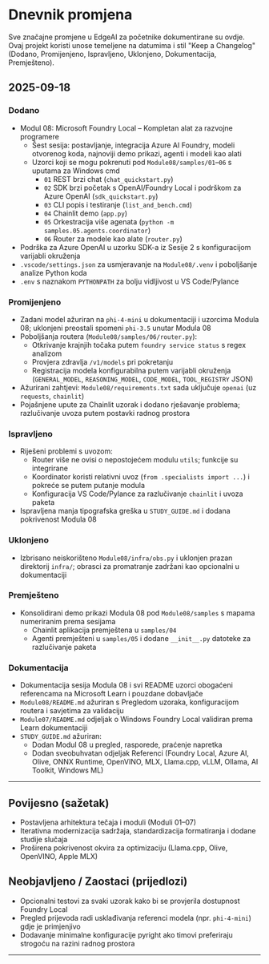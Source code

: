 <!--
CO_OP_TRANSLATOR_METADATA:
{
  "original_hash": "b02a49f9b47dc500f1b4791c01bb9501",
  "translation_date": "2025-09-23T00:45:44+00:00",
  "source_file": "CHANGELOG.md",
  "language_code": "hr"
}
-->
# Dnevnik promjena

Sve značajne promjene u EdgeAI za početnike dokumentirane su ovdje. Ovaj projekt koristi unose temeljene na datumima i stil "Keep a Changelog" (Dodano, Promijenjeno, Ispravljeno, Uklonjeno, Dokumentacija, Premješteno).

## 2025-09-18

### Dodano
- Modul 08: Microsoft Foundry Local – Kompletan alat za razvojne programere
  - Šest sesija: postavljanje, integracija Azure AI Foundry, modeli otvorenog koda, najnoviji demo prikazi, agenti i modeli kao alati
  - Uzorci koji se mogu pokrenuti pod `Module08/samples/01`–`06` s uputama za Windows cmd
    - `01` REST brzi chat (`chat_quickstart.py`)
    - `02` SDK brzi početak s OpenAI/Foundry Local i podrškom za Azure OpenAI (`sdk_quickstart.py`)
    - `03` CLI popis i testiranje (`list_and_bench.cmd`)
    - `04` Chainlit demo (`app.py`)
    - `05` Orkestracija više agenata (`python -m samples.05.agents.coordinator`)
    - `06` Router za modele kao alate (`router.py`)
- Podrška za Azure OpenAI u uzorku SDK-a iz Sesije 2 s konfiguracijom varijabli okruženja
- `.vscode/settings.json` za usmjeravanje na `Module08/.venv` i poboljšanje analize Python koda
- `.env` s naznakom `PYTHONPATH` za bolju vidljivost u VS Code/Pylance

### Promijenjeno
- Zadani model ažuriran na `phi-4-mini` u dokumentaciji i uzorcima Modula 08; uklonjeni preostali spomeni `phi-3.5` unutar Modula 08
- Poboljšanja routera (`Module08/samples/06/router.py`):
  - Otkrivanje krajnjih točaka putem `foundry service status` s regex analizom
  - Provjera zdravlja `/v1/models` pri pokretanju
  - Registracija modela konfigurabilna putem varijabli okruženja (`GENERAL_MODEL`, `REASONING_MODEL`, `CODE_MODEL`, `TOOL_REGISTRY` JSON)
- Ažurirani zahtjevi: `Module08/requirements.txt` sada uključuje `openai` (uz `requests`, `chainlit`)
- Pojašnjene upute za Chainlit uzorak i dodano rješavanje problema; razlučivanje uvoza putem postavki radnog prostora

### Ispravljeno
- Riješeni problemi s uvozom:
  - Router više ne ovisi o nepostojećem modulu `utils`; funkcije su integrirane
  - Koordinator koristi relativni uvoz (`from .specialists import ...`) i pokreće se putem putanje modula
  - Konfiguracija VS Code/Pylance za razlučivanje `chainlit` i uvoza paketa
- Ispravljena manja tipografska greška u `STUDY_GUIDE.md` i dodana pokrivenost Modula 08

### Uklonjeno
- Izbrisano neiskorišteno `Module08/infra/obs.py` i uklonjen prazan direktorij `infra/`; obrasci za promatranje zadržani kao opcionalni u dokumentaciji

### Premješteno
- Konsolidirani demo prikazi Modula 08 pod `Module08/samples` s mapama numeriranim prema sesijama
  - Chainlit aplikacija premještena u `samples/04`
  - Agenti premješteni u `samples/05` i dodane `__init__.py` datoteke za razlučivanje paketa

### Dokumentacija
- Dokumentacija sesija Modula 08 i svi README uzorci obogaćeni referencama na Microsoft Learn i pouzdane dobavljače
- `Module08/README.md` ažuriran s Pregledom uzoraka, konfiguracijom routera i savjetima za validaciju
- `Module07/README.md` odjeljak o Windows Foundry Local validiran prema Learn dokumentaciji
- `STUDY_GUIDE.md` ažuriran:
  - Dodan Modul 08 u pregled, rasporede, praćenje napretka
  - Dodan sveobuhvatan odjeljak Referenci (Foundry Local, Azure AI, Olive, ONNX Runtime, OpenVINO, MLX, Llama.cpp, vLLM, Ollama, AI Toolkit, Windows ML)

---

## Povijesno (sažetak)
- Postavljena arhitektura tečaja i moduli (Moduli 01–07)
- Iterativna modernizacija sadržaja, standardizacija formatiranja i dodane studije slučaja
- Proširena pokrivenost okvira za optimizaciju (Llama.cpp, Olive, OpenVINO, Apple MLX)

## Neobjavljeno / Zaostaci (prijedlozi)
- Opcionalni testovi za svaki uzorak kako bi se provjerila dostupnost Foundry Local
- Pregled prijevoda radi usklađivanja referenci modela (npr. `phi-4-mini`) gdje je primjenjivo
- Dodavanje minimalne konfiguracije pyright ako timovi preferiraju strogoću na razini radnog prostora

---

